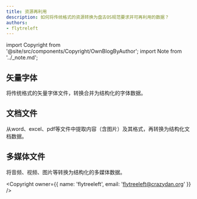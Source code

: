 ```yaml
---
title: 资源再利用
description: 如何将传统格式的资源转换为盘古OS规范要求并可再利用的数据？
authors:
- flytreleft
---
```


import Copyright from '@site/src/components/Copyright/OwnBlogByAuthor';
import Note from '../_note.md';

<Note />


## 矢量字体

将传统格式的矢量字体文件，转换合并为结构化的字体数据。

## 文档文件

从word、excel、pdf等文件中提取内容（含图片）及其格式，再转换为结构化文档数据。

## 多媒体文件

将音频、视频、图片等转换为结构化的多媒体数据。




<Copyright
  owner={{
    name: 'flytreeleft', email: 'flytreeleft@crazydan.org'
  }}
/>
